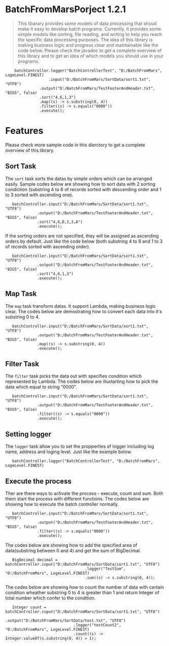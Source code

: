 # BatchFromMarsPorject 1.2.1
>This libarary provides some models of data processing that shoud make it easy to develop batch programs. Currently, it provides some simple models like sorting, file reading, and writing to help you reach the specific data processing purposes. The idea of this library is making business logic and progress clear and maintainable like the code below. Please check the javadoc to get a complete overview of this library and to get an idea of which models you should use in your programs.

        batchController.logger("BatchControllerTest", "D:/BatchFromMars", LogeLevel.FINEST)
	                   .input("D:/BatchFromMars/SortData/sort1.txt", "UTF8")
		           .output("D:/BatchFromMars/TestFooterAndHeader.txt", "BIG5", false)
		           .sort("4,6,1,3")
		           .map((s) -> s.substring(0, 4))
		           .filter((s) -> s.equals("0000"))
		           .execute();

# Features 
Please check more sample code in this dierctory to get a complete overview of this library.

Sort Task
------------
The `sort` task sorts the datas by simple orders which can be arranged easily.  Sample codes below are showing how to sort data with 2 sorting condiction (substring 4 to 6 of records sorted with descending order and 1 to 3 sorted with ascending one). 

       batchController.input("D:/BatchFromMars/SortData/sort1.txt", "UTF8")
		          .output("D:/BatchFromMars/TestFooterAndHeader.txt", "BIG5", false)
		          .sort("4,6,D,1,3,A")
		          .execute();

If the sorting orders are not specified, they will be assigned as ascending orders by default. Just like the code below (both substring 4 to 6 and 1 to 3 of records sorted with ascending order).


       batchController.input("D:/BatchFromMars/SortData/sort1.txt", "UTF8")
		          .output("D:/BatchFromMars/TestFooterAndHeader.txt", "BIG5", false)
		          .sort("4,6,1,3")
		          .execute();

Map Task
--------------
The `map` task transform datas. It support Lambda, making business logic clear. The codes below are demostrating how to convert each data into it's substring 0 to 4.

      
       batchController.input("D:/BatchFromMars/SortData/sort1.txt", "UTF8")
		          .output("D:/BatchFromMars/TestFooterAndHeader.txt", "BIG5", false)		 
		          .map((s) -> s.substring(0, 4))
		          .execute();

Filter Task
--------------
The `filter` task picks the data out with specifies condition which represented by Lambda. The codes below are illustarting how to pick the data which equal to string "0000".
      
       batchController.input("D:/BatchFromMars/SortData/sort1.txt", "UTF8")
		          .output("D:/BatchFromMars/TestFooterAndHeader.txt", "BIG5", false)		 
		          .filter((s) -> s.equals("0000"))
		          .execute();


Setting logger
--------------
The `logger` task allow you to set the propperties of logger including log name, address and loging level. Just like the example below.

       batchController.logger("BatchControllerTest", "D:/BatchFromMars", LogeLevel.FINEST)
       

Execute the process
---------------
Ther are there ways to activate the process - execute, count and sum. Both them start the process with different functions. The codes below are showing how to execute the batch controller normally.

       batchController.input("D:/BatchFromMars/SortData/sort1.txt", "UTF8")
		          .output("D:/BatchFromMars/TestFooterAndHeader.txt", "BIG5", false)		 
		          .filter((s) -> s.equals("0000"))
		          .execute();
			  
The codes below are showing how to add the specified area of data(substring between 0 and 4) and get the sum of BigDecimal.

       BigDecimal decimal = batchController.input("D:/BatchFromMars/SortData/sort1.txt", "UTF8")
		                               .logger("TestSum", "D:/BatchFromMars", LogeLevel.FINEST)
		                               .sum((s) -> s.substring(0, 4));

The codes below are showing how to count the number of data with certain condition wheather substring 0 to 4 is greater than 1 and return Integer of total number which confer to the condition.

       Integer count = batchController.input("D:/BatchFromMars/SortData/sort1.txt", "UTF8")
		                          .output("D:/BatchFromMars/SortData/test.txt", "UTF8")
		                          .logger("testCount2", "D:/BatchFromMars", LogeLevel.FINEST)
		                          .count((s) -> Integer.valueOf(s.substring(0, 4)) > 1);
